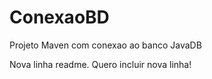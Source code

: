 # ConexaoBD
Projeto Maven com conexao ao banco JavaDB

Nova linha readme. Quero incluir nova linha!
